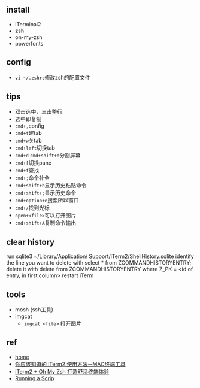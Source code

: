 

## install

+ iTerminal2
+ zsh
+ on-my-zsh
+ powerfonts

## config
+ `vi ~/.zshrc`修改zsh的配置文件

## tips
+ 双击选中，三击整行
+ 选中即复制
+ `cmd+,`config
+ `cmd+t`建tab
+ `cmd+w`关tab
+ `cmd+left`切换tab
+ `cmd+d` `cmd+shift+d`分割屏幕
+ `cmd+[`切换pane
+ `cmd+f`查找
+ `cmd+;`命令补全
+ `cmd+shift+h`显示历史粘贴命令
+ `cmd+shift+;`显示历史命令
+ `cmd+option+e`搜索所以窗口
+ `cmd+/`找到光标
+ `open+<file>`可以打开图片
+ `cmd+shift+A`复制命令输出


## clear history
run sqlite3 ~/Library/Application\ Support/iTerm2/ShellHistory.sqlite
identify the line you want to delete with select * from ZCOMMANDHISTORYENTRY;
delete it with delete from ZCOMMANDHISTORYENTRY where Z_PK = <id of entry, in first column>
restart iTerm

## tools
+ mosh (ssh工具)
+ imgcat
    - `imgcat <file>` 打开图片

## ref
+ [home](https://iterm2.com/documentation.html)
+ [你应该知道的 iTerm2 使用方法--MAC终端工具](http://wulfric.me/2015/08/iterm2/)
+ [iTerm2 + Oh My Zsh 打造舒适终端体验](https://zhuanlan.zhihu.com/p/37195261)
+ [Running a Scrip](https://www.iterm2.com/python-api/tutorial/running.html#running-a-script)